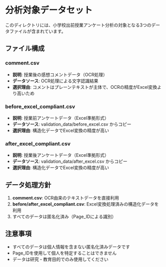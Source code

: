 # 分析対象データセット

このディレクトリには、小学校出前授業アンケート分析の対象となる3つのデータファイルが含まれています。

## ファイル構成

### comment.csv
- **説明**: 授業後の感想コメントデータ（OCR処理）
- **データソース**: OCR処理による文字認識結果
- **選択理由**: コメントはプレーンテキストが主体で、OCRの精度がExcel変換より高いため

### before_excel_compliant.csv  
- **説明**: 授業前アンケートデータ（Excel準拠形式）
- **データソース**: validation_data/before_excel.csv からコピー
- **選択理由**: 構造化データでExcel変換の精度が高い

### after_excel_compliant.csv
- **説明**: 授業後アンケートデータ（Excel準拠形式）  
- **データソース**: validation_data/after_excel.csv からコピー
- **選択理由**: 構造化データでExcel変換の精度が高い

## データ処理方針

1. **comment.csv**: OCR由来のテキストデータを直接利用
2. **before/after_excel_compliant.csv**: Excel変換処理済みの構造化データを利用
3. すべてのデータは匿名化済み（Page_IDによる識別）

## 注意事項

- すべてのデータは個人情報を含まない匿名化済みデータです
- Page_IDを使用して個人を特定することはできません
- データは研究・教育目的でのみ使用してください